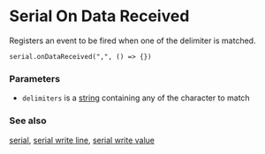 # Serial On Data Received

Registers an event to be fired when one of the delimiter is matched.


```sig
serial.onDataReceived(",", () => {})
```

### Parameters

* `delimiters` is a [string](/reference/types/string) containing any of the character to match

### See also

[serial](/device/serial),
[serial write line](/reference/serial/write-line),
[serial write value](/reference/serial/write-value)

